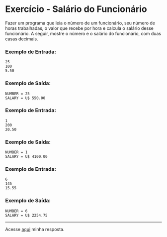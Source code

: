 # Exercício - Salário do Funcionário

Fazer um programa que leia o número de um funcionário, seu número de horas trabalhadas, o valor que recebe por hora e calcula o salário desse funcionário. A seguir, mostre o número e o salário do funcionário, com duas casas decimais.

### Exemplo de Entrada:

```
25
100
5.50
```

### Exemplo de Saída:

```
NUMBER = 25
SALARY = U$ 550.00
```

### Exemplo de Entrada:

```
1
200
20.50
```

### Exemplo de Saída:

```
NUMBER = 1
SALARY = U$ 4100.00
```

### Exemplo de Entrada:

```
6
145
15.55
```

### Exemplo de Saída:

```
NUMBER = 6
SALARY = U$ 2254.75
```
---

Acesse [aqui](https://github.com/JonathanBarr0s/Udemy-Java/blob/main/Se%C3%A7%C3%A3o%2004%20-%20Estrutura%20Sequencial/05.%20Sal%C3%A1rio%20do%20Funcion%C3%A1rio/SalarioFuncionario/src/Main.java) minha resposta.
